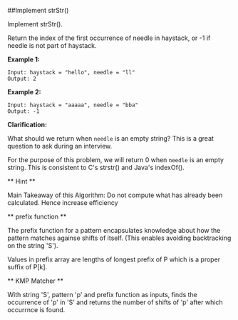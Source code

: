 ##Implement strStr()

Implement strStr().

Return the index of the first occurrence of needle in haystack, or -1 if needle is not part of haystack.

**Example 1:**

```
Input: haystack = "hello", needle = "ll"
Output: 2
```

**Example 2:**

```
Input: haystack = "aaaaa", needle = "bba"
Output: -1
```

**Clarification:**

What should we return when `needle` is an empty string? This is a great question to ask during an interview.

For the purpose of this problem, we will return 0 when `needle` is an empty string. This is consistent to C's strstr() and Java's indexOf().


** Hint **

Main Takeaway of this Algorithm: Do not compute what has already been calculated. Hence increase efficiency


** prefix function **

The prefix function for a pattern encapsulates knowledge about how the pattern matches againse shifts of itself. (This enables avoiding backtracking on the string 'S').

Values in prefix array are lengths of longest prefix of P which is a proper suffix of P[k].

** KMP Matcher **

With string 'S', pattern 'p' and prefix function as inputs, finds the occurrence of 'p' in 'S' and returns the number of shifts of 'p' after which occurrnce is found.